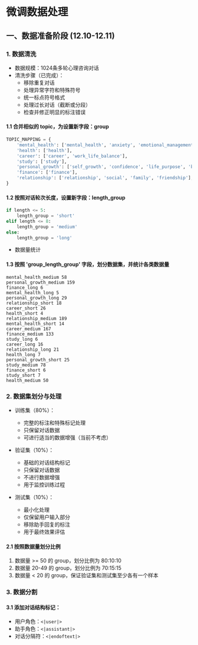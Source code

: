 # 微调数据处理

## 一、数据准备阶段 (12.10-12.11)

### 1. 数据清洗
- 数据规模：1024条多轮心理咨询对话
- 清洗步骤（已完成）：
  - 移除重复对话
  - 处理异常字符和特殊符号
  - 统一标点符号格式
  - 处理过长对话（截断或分段）
  - 检查并修正明显的标注错误
#### 1.1 合并相似的 topic，为设置新字段：group
```python
TOPIC_MAPPING = {
    'mental_health': ['mental_health', 'anxiety', 'emotional_management', 'emotional_awareness', 'stress'],
    'health': ['health'],
    'career': ['career', 'work_life_balance'],
    'study': ['study'],
    'personal_growth': ['self_growth', 'confidence', 'life_purpose', 'behavior_change'],
    'finance': ['finance'],
    'relationship': ['relationship', 'social', 'family', 'friendship'],
}
```
#### 1.2 按照对话轮次长度，设置新字段：length_group
```python
if length <= 5:
    length_group = 'short'
elif length <= 8:
    length_group = 'medium'
else:
    length_group = 'long'
```
- 数据量统计


#### 1.3 按照 'group_length_group' 字段，划分数据集，并统计各类数据量
```
mental_health_medium 58
personal_growth_medium 159
finance_long 6
mental_health_long 5
personal_growth_long 29
relationship_short 18
career_short 26
health_short 4
relationship_medium 189
mental_health_short 14
career_medium 167
finance_medium 133
study_long 6
career_long 16
relationship_long 21
health_long 7
personal_growth_short 25
study_medium 78
finance_short 6
study_short 7
health_medium 50
```

### 2. 数据集划分与处理
- 训练集（80%）：
  - 完整的标注和特殊标记处理
  - 只保留对话数据
  - 可进行适当的数据增强（当前不考虑）

- 验证集（10%）：
  - 基础的对话结构标记
  - 只保留对话数据
  - 不进行数据增强
  - 用于监控训练过程

- 测试集（10%）：
  - 最小化处理
  - 仅保留用户输入部分
  - 移除助手回复的标注
  - 用于最终效果评估

#### 2.1 按照数据量划分比例
1. 数据量 >= 50 的 group，划分比例为 80:10:10
2. 数据量 20-49 的 group，划分比例为 70:15:15
3. 数据量 < 20 的 group，保证验证集和测试集至少各有一个样本

### 3. 数据分割

#### 3.1 添加对话结构标记：
  - 用户角色：`<|user|>`
  - 助手角色：`<|assistant|>`
  - 对话分隔符：`<|endoftext|>`

#### 

